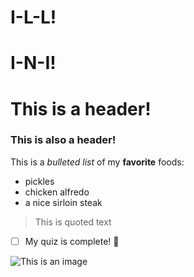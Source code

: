# I-L-L!

# I-N-I!

<H1> This is a header! </H1>
<H3> This is also a header! </H3>

This is a *bulleted list* of my **favorite** foods:
<ul> 
  <li>pickles</li>
  <li>chicken alfredo</li>
  <li>a nice sirloin steak</li>
</ul>

> This is quoted text 

- [ ] My quiz is complete! :tada:

![This is an image](https://blog.admissions.illinois.edu/wp-content/uploads/2021/09/WEB_BP_NewAlma_ByLBrianStaufferUIPublicAffairs.jpg)




